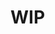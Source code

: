 # WIP

<!-- # Jenkins pipeline to deploy java demo app on k8s cluster
Branch: jenkins/k8s

## Info
- Automatic version update in pom.xml
- Jenkins increments patch version and updates pom.xml with the new version
- Build the jar using the new pom.xml
- Build the new image and push it to dockerhub private repo
- Jenkins commits the version change(pom.xml modification) in the remote(origin) repo
- Using [withKubeConfig](https://plugins.jenkins.io/kubernetes-cli/) for kubectl
- Create a k8s secret (of type _docker-registry_) for use by the deployment. 
- Deployment logins to docker-private-repo by using the secret in `spec:template:spec:imagePullSecrets`
- envsubst replaces env vars with their values in deployment.yaml and pipes the result to `k apply -f -`


## Pre 
- Jenknins needs kubectl installed to run commands on the k8s cluster
- Jenkins needs Github access (ssh key) - Check Jenkins container /var/jenkins_home/.ssh -->
